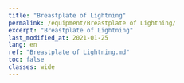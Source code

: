 ```yaml
---
title: "Breastplate of Lightning"
permalink: /equipment/Breastplate of Lightning/
excerpt: "Breastplate of Lightning"
last_modified_at: 2021-01-25
lang: en
ref: "Breastplate of Lightning.md"
toc: false
classes: wide
---
```



